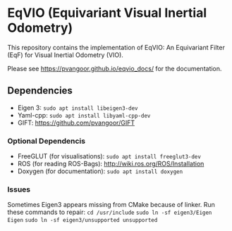 # EqVIO (Equivariant Visual Inertial Odometry)

This repository contains the implementation of EqVIO: An Equivariant Filter (EqF) for Visual Inertial Odometry (VIO).

Please see https://pvangoor.github.io/eqvio_docs/ for the documentation.

## Dependencies

- Eigen 3: `sudo apt install libeigen3-dev`
- Yaml-cpp: `sudo apt install libyaml-cpp-dev`
- GIFT: https://github.com/pvangoor/GIFT

### Optional Dependencis

- FreeGLUT (for visualisations): `sudo apt install freeglut3-dev`
- ROS (for reading ROS-Bags): http://wiki.ros.org/ROS/Installation
- Doxygen (for documentation): `sudo apt install doxygen`

### Issues
Sometimes Eigen3 appears missing from CMake because of linker. Run these commands to repair:
`cd /usr/include`
`sudo ln -sf eigen3/Eigen Eigen`
`sudo ln -sf eigen3/unsupported unsupported`
